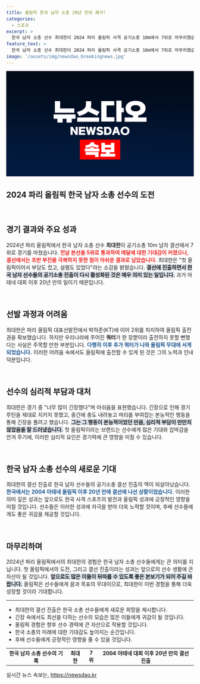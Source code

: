 ```yaml
---
title: 올림픽 한국 남자 소총 20년 만의 쾌거!
categories:
  - 스포츠
excerpt: >
  한국 남자 소총 선수 최대한이 2024 파리 올림픽 사격 공기소총 10m에서 7위로 마무리했습니다. 첫 올림픽의 긴장 속에 경험을 쌓으려 했지만 욕심이 커진 그의 소감이 주목받고 있습니다. 20년 만에 결선에 출전한 그의 도전은 한국 사격의 새로운 희망이 될 것입니다!
feature_text: >
  한국 남자 소총 선수 최대한이 2024 파리 올림픽 사격 공기소총 10m에서 7위로 마무리했습니다. 첫 올림픽의 긴장 속에 경험을 쌓으려 했지만 욕심이 커진 그의 소감이 주목받고 있습니다. 20년 만에 결선에 출전한 그의 도전은 한국 사격의 새로운 희망이 될 것입니다!
image: '/assets/img/newsdao_breakingnews.jpg'
---
```


<p><img src="/assets/img/newsdao_breakingnews.jpg" alt="flaretime 속보" /></p>

<h2 data-ke-size="size26">2024 파리 올림픽 한국 남자 소총 선수의 도전</h2>

<p data-ke-size="size16">&nbsp;</p>

<h2 data-ke-size="size26">경기 결과와 주요 성과</h2>

<p data-ke-size="size16">2024년 파리 올림픽에서 한국 남자 소총 선수 <b>최대한</b>이 공기소총 10m 남자 결선에서 7위로 경기를 마쳤습니다. <b><span style="color: #ee2323;">전날 본선을 5위로 통과하여 메달에 대한 기대감이 커졌으나, 결선에서는 초반 부진을 극복하지 못한 점이 아쉬운 결과로 남았습니다.</span></b> 최대한은 "첫 올림픽이어서 부담도 컸고, 설렘도 있었다"라는 소감을 밝혔습니다. <b><span style="background-color: #21538527;">결선에 진출하면서 한국 남자 선수들의 공기소총 진출이 다시 활성화된 것은 매우 의미 있는 일입니다.</span></b> 과거 아테네 대회 이후 20년 만의 일이기 때문입니다.</p>

<p data-ke-size="size16">&nbsp;</p>

<h2 data-ke-size="size26">선발 과정과 어려움</h2>

<p data-ke-size="size16">최대한은 파리 올림픽 대표선발전에서 박하준(KT)에 이어 2위를 차지하여 올림픽 출전권을 확보했습니다. 하지만 우리나라에 주어진 <b>쿼터</b>가 한 장뿐이라 출전하지 못할 뻔했다는 사실은 주목할 만한 부분입니다. <b><span style="color: #1a5490;">다행히 이후 추가 쿼터가 나와 올림픽 무대에 서게 되었습니다.</span></b> 이러한 어려움 속에서도 올림픽에 출전할 수 있게 된 것은 그의 노력과 인내 덕분입니다.</p>

<p data-ke-size="size16">&nbsp;</p>

<h2 data-ke-size="size26">선수의 심리적 부담과 대처</h2>

<p data-ke-size="size16">최대한은 경기 중 "너무 많이 긴장했다"며 아쉬움을 표현했습니다. 긴장으로 인해 경기 루틴을 제대로 지키지 못했고, 중간에 총도 내려놓고 머리를 부여잡는 본능적인 행동을 통해 긴장을 풀려고 했습니다. <b><span style="background-color: #21538527;">그는 그 행동이 본능적이었던 만큼, 심리적 부담이 만만치 않았음을 잘 드러냈습니다.</span></b> 첫 올림픽이라는 브랜드는 선수에게 많은 기대와 압박감을 안겨 주기에, 이러한 심리적 요인은 경기력에 큰 영향을 미칠 수 있습니다.</p>

<p data-ke-size="size16">&nbsp;</p>

<h2 data-ke-size="size26">한국 남자 소총 선수의 새로운 기대</h2>

<p data-ke-size="size16">최대한의 결선 진출로 한국 남자 선수들의 공기소총 결선 진출의 맥이 되살아났습니다. <b><span style="color: #1a5490;">한국에서는 2004 아테네 올림픽 이후 20년 만에 결선에 나선 상황이었습니다.</span></b> 이러한 의미 깊은 성과는 앞으로도 한국 사격 스포츠의 발전과 올림픽 성과에 긍정적인 영향을 미칠 것입니다. 선수들은 이러한 성과에 자극을 받아 더욱 노력할 것이며, 후배 선수들에게도 좋은 귀감을 제공할 것입니다.</p>

<p data-ke-size="size16">&nbsp;</p>

<h2 data-ke-size="size26">마무리하며</h2>

<p data-ke-size="size16">2024년 파리 올림픽에서의 최대한의 경험은 한국 남자 소총 선수들에게는 큰 의미를 지닙니다. 첫 올림픽에서의 도전, 그리고 결선 진출이라는 성과는 앞으로의 선수 생활에 큰 자산이 될 것입니다. <b><span style="background-color: #21538527;">앞으로도 많은 이들이 뒤따를 수 있도록 좋은 본보기가 되어 주길 바랍니다.</span></b> 올림픽은 선수들에게 꿈과 목표의 무대이므로, 최대한이 이번 경험을 통해 더욱 성장할 것이라 기대합니다.</p>

<hr>

<ul>
<li>최대한의 결선 진출은 한국 소총 선수들에게 새로운 희망을 제시합니다.</li>
<li>긴장 속에서도 최선을 다하는 선수의 모습은 많은 이들에게 귀감이 될 것입니다.</li>
<li>올림픽 경험은 향후 선수 경력에 큰 자산으로 작용할 것입니다.</li>
<li>한국 소총의 미래에 대한 기대감도 높아지는 순간입니다.</li>
<li>후배 선수들에게 긍정적인 영향을 줄 수 있을 것입니다.</li>
</ul>

<table style="width: 100%">
<tr>
<td style="text-align: center; height: 17px;"><b>한국 남자 소총 선수의 기록</b></td>
<td style="text-align: center; height: 17px;"><b>최대한</b></td>
<td style="text-align: center; height: 17px;"><b>7위</b></td>
<td style="text-align: center; height: 17px;"><b>2004 아테네 대회 이후 20년 만의 결선 진출</b></td>
</tr>
</table>
실시간 뉴스 속보는, <a href="https://newsdao.kr" rel="dofollow">https://newsdao.kr</a>


